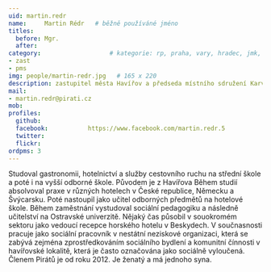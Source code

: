 ```yaml
---
uid: martin.redr
name:     Martin Rédr  	# běžně používáné jméno
titles:
  before: Mgr.
  after:
category:                 	# kategorie: rp, praha, vary, hradec, jmk, senat
- zast
- pms
img: people/martin-redr.jpg   # 165 x 220
description: zastupitel města Havířov a předseda místního sdružení Karvinsko          	# kratký popis, max 160 znaků
mail:
- martin.redr@pirati.cz
mob:			  
profiles:
  github:                 
  facebook: 		  https://www.facebook.com/martin.redr.5
  twitter: 		  
  flickr: 
ordpms: 3
---
```


Studoval gastronomii, hotelnictví a služby cestovního ruchu na střední škole a poté i na vyšší odborné škole. Původem je z Havířova Během studií absolvoval praxe v různých hotelech v České republice, Německu a Švýcarsku. Poté nastoupil jako učitel odborných předmětů na hotelové škole. Během zaměstnání vystudoval sociální pedagogiku a následně učitelství na Ostravské univerzitě. Nějaký čas  působil v souokromém sektoru jako vedoucí recepce horského hotelu v Beskydech. V součnasnosti pracuje jako sociální pracovník v nestátní neziskové organizaci, která se zabývá zejména zprostředkováním sociálního bydlení a komunitní čínnosti v havířovské lokalitě, která je často označována jako sociálně vyloučená. Členem Pirátů je od roku 2012. Je ženatý a má jednoho syna.


